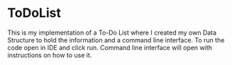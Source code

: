 # ToDoList
This is my implementation of a To-Do List where I created my own Data Structure to hold the information and a command line interface.
To run the code open in IDE and click run.
Command line interface will open with instructions on how to use it.
